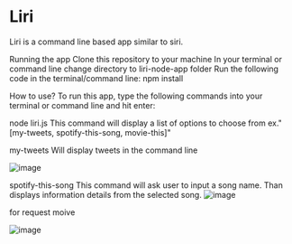# Liri



Liri is a command line based app similar to siri.

Running the app
Clone this repository to your machine In your terminal or command line change directory to liri-node-app folder Run the following code in the terminal/command line: npm install

How to use?
To run this app, type the following commands into your terminal or command line and hit enter:

node liri.js This command will display a list of options to choose from ex."[my-tweets, spotify-this-song, movie-this]" 






my-tweets Will display tweets in the command line 

![image](Liri/pic1.png)


spotify-this-song This command will ask user to input a song name. Than displays information details from the selected song. 
![image](Liri/pic3.png)


for request moive 

![image](Liri/pic3.png)


